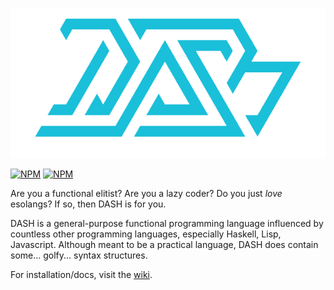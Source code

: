 ![DASH](dash.png?raw=true)

[![NPM](https://nodei.co/npm/dashlang.png?downloads=true)](https://npmjs.org/package/dashlang)
[![NPM](https://nodei.co/npm-dl/dashlang.png?months=6&height=3)](https://nodei.co/npm/dashlang/)

Are you a functional elitist? Are you a lazy coder? Do you just _love_ esolangs? If so, then DASH is for you.

DASH is a general-purpose functional programming language influenced by countless other programming languages, especially Haskell, Lisp, Javascript. Although meant to be a practical language, DASH does contain some... golfy... syntax structures.

For installation/docs, visit the [wiki](https://github.com/molarmanful/DASH/wiki).
